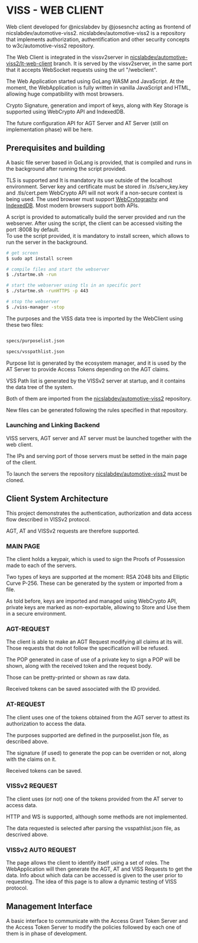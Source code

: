 # VISS - WEB CLIENT

Web client developed for @nicslabdev by @josesnchz acting as frontend of nicslabdev/automotive-viss2. nicslabdev/automotive-viss2 is a repository that implements authorization, authentification and other security concepts to w3c/automotive-viss2 repository. 

The Web Client is integrated in the vissv2server in <a href = "https://github.com/nicslabdev/automotive-viss2/tree/single-proc-lt"> nicslabdev/automotive-viss2/lt-web-client</a> branch. 
It is served by the vissv2server, in the same port that it accepts WebSocket requests using the url "/webclient".

The Web Application started using GoLang WASM and JavaScript. 
At the moment, the WebApplication is fully written in vanilla JavaScript and  HTML, allowing huge compatibility with most browsers.

Crypto Signature, generation and import of keys, along with Key Storage is supported using WebCrypto API and IndexedDB.

The future configuration API for AGT Server and AT Server (still on implementation phase) will be here.


## Prerequisites and building

A basic file server based in GoLang is provided, that is compiled and runs in the background after running the script provided.

TLS is supported and It is mandatory its use outside of the localhost environment. Server key and certificate must be stored in .tls/serv_key.key and .tls/cert.pem 
WebCrypto API will not work if a non-secure context is being used. 
The used browser must support <a href="https://caniuse.com/cryptography">WebCrytography</a> and <a href="https://caniuse.com/indexeddb">IndexedDB</a>. Most modern browsers support both APIs.

A script is provided to automatically build the server provided and run the webserver. 
After using the script, the client can be accessed visiting the port :8008 by default.  
To use the script provided, it is mandatory to install screen, which allows to run the server in the background.


```bash
# get screen
$ sudo apt install screen

# compile files and start the webserver
$ ./startme.sh -run

# start the webserver using tls in an specific port 
$ ./startme.sh -runHTTPS -p 443

# stop the webserver
$ ./viss-manager -stop

```

The purposes and the VISS data tree is imported by the WebClient using these two files:

```bash

specs/purposelist.json

specs/vsspathlist.json

```

Purpose list is generated by the ecosystem manager, and it is used by the AT Server to provide Access Tokens depending on the AGT claims.

VSS Path list is generated by the VISSv2 server at startup, and it contains the data tree of the system.

Both of them are imported from the <a  href="https://github.com/nicslabdev/automotive-viss2">nicslabdev/automotive-viss2</a> repository.

New files can be generated following the rules specified in that repository.
  

### Launching and Linking Backend

VISS servers, AGT server and AT server must be launched together with the web client.

The IPs and serving port of those servers must be setted in the main page of the client.

To launch the servers the repository <a  href="https://github.com/nicslabdev/automotive-viss2">nicslabdev/automotive-viss2</a> must be cloned. 

## Client System Architecture

This project demonstrates the authentication, authorization and data access flow described in VISSv2 protocol.

AGT, AT and VISSv2 requests are therefore supported.

### MAIN PAGE

The client holds a keypair, which is used to sign the Proofs of Possession made to each of the servers.

Two types of keys are supported at the moment: RSA 2048 bits and Elliptic Curve P-256. These can be generated by the system or imported from a file.

As told before, keys are imported and managed using WebCrypto API, private keys are marked as non-exportable, allowing to Store and Use them in a secure environment. 

### AGT-REQUEST

The client is able to make an AGT Request modifying all claims at its will. Those requests that do not follow the specification will be refused.

The POP generated in case of use of a private key to sign a POP will be shown, along with the received token and the request body.

Those can be pretty-printed or shown as raw data.

Received tokens can be saved associated with the ID provided.

### AT-REQUEST

The client uses one of the tokens obtained from the AGT server to attest its authorization to access the data.

The purposes supported are defined in the purposelist.json file, as described above.

The signature (if used) to generate the pop can be overriden or not, along with the claims on it.

Received tokens can be saved.

### VISSv2 REQUEST

The client uses (or not) one of the tokens provided from the AT server to access data.

HTTP and WS is supported, although some methods are not implemented.

The data requested is selected after parsing the vsspathlist.json file, as descrived above.

### VISSv2 AUTO REQUEST

The page allows the client to identify itself using a set of roles.
The WebApplication will then generate the AGT, AT and VISS Requests to get the data. 
Info about which data can be accessed is given to the user prior to requesting.
The idea of this page is to allow a dynamic testing of VISS protocol.

## Management Interface

A basic interface to communicate with the Access Grant Token Server and the Access Token Server to modify the policies followed by each one of them is in phase of development.
